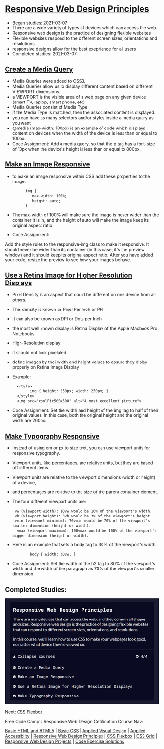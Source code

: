 # [Responsive Web Design Principles](https://www.freecodecamp.org/learn/responsive-web-design/#responsive-web-design-principles)
* Began studies: 2021-03-07
* There are a wide variety of types of devices which can access the web.
* Responsive web design is the practice of designing flexible websites
* Flexible websites respond to the different screen sizes, orientations and resolutions
* responsive designs allow for the best exeprience for all users
* Completed studies: 2021-03-07

## [Create a Media Query](https://www.freecodecamp.org/learn/responsive-web-design/responsive-web-design-principles/create-a-media-query)
* Media Queries were added to CSS3.
* Media Queries allow us to display different content based on different VIEWPORT dimensions. 
* a VIEWPORT is the visible area of a web page on any given device (smart TV, laptop, smart phone, etc)
* Media Queries consist of Media Type 
* if the Media Type is matched, then the associated content is displayed. 
* you can have as many selectors and/or styles inside a media query as you want 
* @media (max-width: 100px) is an example of code which displays content on devices when the width of the device is less than or equal to 100px.
* Code Assignment: Add a media query, so that the p tag has a font-size of 10px when the device's height is less than or equal to 800px.

## [Make an Image Responsive](https://www.freecodecamp.org/learn/responsive-web-design/responsive-web-design-principles/make-an-image-responsive)
* to make an image responsive within CSS add these properties to the image:

            img {
               max-width: 100%;
               height: auto;
            }

* The max-width of 100% will make sure the image is never wider than the container it is in, and the height of auto will make the image keep its original aspect ratio.
* Code Assignment: 

Add the style rules to the responsive-img class to make it responsive. It should never be wider than its container (in this case, it's the preview window) and it should keep its original aspect ratio. After you have added your code, resize the preview to see how your images behave.


## [Use a Retina Image for Higher Resolution Displays](https://www.freecodecamp.org/learn/responsive-web-design/responsive-web-design-principles/use-a-retina-image-for-higher-resolution-displays) 
* Pixel Density is an aspect that could be different on one device from all others. 
* This density is known as Pixel Per Inch or PPI
* It can also be known as DPI or Dots per Inch 
* the most well known display is Retina Display of the Apple Macbook Pro Notebooks 
* High-Resolution display 
* it should not look pixelated 
* define images by thei width and height values to assure they dislay properly on Retina Image Display 
* Example: 

        <style>
              img { height: 250px; width: 250px; }
        </style>
        <img src="coolPic500x500" alt="A most excellent picture">

* Code Assignment: Set the width and height of the img tag to half of their original values. In this case, both the original height and the original width are 200px.

## [Make Typography Responsive](https://www.freecodecamp.org/learn/responsive-web-design/responsive-web-design-principles/make-typography-responsive)
* Instead of using em or px to size text, you can use viewport units for responsive typography. 
* Viewport units, like percentages, are relative units, but they are based off different items. 
* Viewport units are relative to the viewport dimensions (width or height) of a device, 
* and percentages are relative to the size of the parent container element.
* The four different viewport units are:

       vw (viewport width): 10vw would be 10% of the viewport's width.
       vh (viewport height): 3vh would be 3% of the viewport's height.
       vmin (viewport minimum): 70vmin would be 70% of the viewport's smaller dimension (height or width).
        vmax (viewport maximum): 100vmax would be 100% of the viewport's bigger dimension (height or width).
* Here is an example that sets a body tag to 30% of the viewport's width.

              body { width: 30vw; }

* Code Assignment: Set the width of the h2 tag to 80% of the viewport's width and the width of the paragraph as 75% of the viewport's smaller dimension.

## Completed Studies:
![finished](https://github.com/EO4wellness/T-I-L/blob/main/HTML/free-code-camp-org/2021-03-07_finished-course-segment.jpg)

Next: [CSS Flexbox](https://github.com/EO4wellness/T-I-L/blob/main/HTML/free-code-camp-org/CSS-Flexbox.md) 

Free Code Camp's Responsive Web Design Cetification Course Nav: 

[Basic HTML and HTML5](https://github.com/EO4wellness/T-I-L/tree/main/HTML/free-code-camp-org#basic-html-and-html5) | [Basic CSS](https://github.com/EO4wellness/T-I-L/blob/main/HTML/free-code-camp-org/basic-css.md) | [Applied Visual Design](https://github.com/EO4wellness/T-I-L/blob/main/HTML/free-code-camp-org/Applied-Visual-Design.md) | [Applied Accessiblity](https://github.com/EO4wellness/T-I-L/blob/main/HTML/free-code-camp-org/Applied-Accessibility.md) | [Responsive Web Design Principles](https://github.com/EO4wellness/T-I-L/blob/main/HTML/free-code-camp-org/ResponsiveWebDesignPrinciples.md) | [CSS Flexbox](https://github.com/EO4wellness/T-I-L/blob/main/HTML/free-code-camp-org/CSS-Flexbox.md) | [CSS Grid](https://github.com/EO4wellness/T-I-L/blob/main/HTML/free-code-camp-org/CSS-Grid.md) | [Responsive Web Design Projects](https://github.com/EO4wellness/T-I-L/blob/main/HTML/free-code-camp-org/Responsive%20Web%20Design%20Projects.md) | [Code Exercise Solutions](https://github.com/EO4wellness/T-I-L/tree/main/HTML/free-code-camp-org/exercise-solutions)
